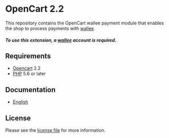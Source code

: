 # OpenCart 2.2

This repository contains the OpenCart  wallee payment module that enables the shop to process payments with [wallee](https://www.wallee.com).

##### To use this extension, a [wallee](https://www.wallee.com) account is required.

## Requirements

* [Opencart](https://www.opencart.com/) 2.2
* [PHP](http://php.net/) 5.6 or later

## Documentation

* [English](https://plugin-documentation.wallee.com/wallee-payment/opencart-2.2/1.0.6/docs/en/documentation.html)

## License

Please see the [license file](https://github.com/wallee-payment/opencart-2.2/blob/1.0.6/LICENSE) for more information.